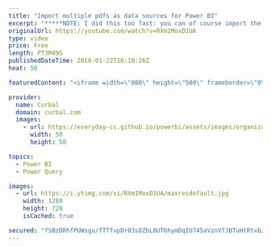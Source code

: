 ```yaml
---
title: "Import multiple pdfs as data sources for Power BI"
excerpt: "*****NOTE: I did this too fast: you can of course import the names and path of the pdf files using Get Data- From Folder******  This video is a continuance of the video published previously: How to import pdf into power bi. https://www.youtube.com/watch?v=z15dF-jDXIo  In this video you will learn how"
originalUrl: https://youtube.com/watch?v=RXm1MoxD1UA
type: video
price: Free
length: PT3M49S
publishedDateTime: 2018-01-22T16:10:26Z
heat: 50

featuredContent: "<iframe width=\"800\" height=\"500\" frameborder=\"0\" src=\"https://www.youtube.com/embed/RXm1MoxD1UA\" allow=\"accelerometer; autoplay; encrypted-media; gyroscope; picture-in-picture\" allowfullscreen></iframe>"

provider:
  name: Curbal
  domain: curbal.com
  images:
    - url: https://everyday-cc.github.io/powerbi/assets/images/organizations/curbal.com-50x50.jpg
      width: 50
      height: 50

topics:
  - Power BI
  - Power Query

images:
  - url: https://i.ytimg.com/vi/RXm1MoxD1UA/maxresdefault.jpg
    width: 1280
    height: 720
    isCached: true

secured: "fSBzDRhfPUWsgu/fTTfvpDr03s8ZbL8UT6hymDqIU745aVznVTJBTuHtRtxb/kjwRMfZwHJZdSw8KyaqixuyskgCmrtA6LxF3y1ngnkDMSJSJjTkJgfYTPz8N1a5MXYQhi3+mqp9a0aPwe22Sl8fpjojCKh0/uZ0LyhoUn7nFxsnG5o42bjUQ9CibYRYghv1Ldfj/sj5l2Yx/eMZwT1oyByu+6DB+Lfnx6WRggGFUwidftr4C9Q2SqHO2WOornU4LrV3KNe2nR0i0S1Y0LSnwcdER59xpL2zD4i1liufFnmRDdOLM4HdeM8d/ygmNfNzUgBSMLaxzeTARDQPDBQ3QA91XQPhEm3aqH85lFgWXZ+EIDBZajdMfVd6PcSpNKGnknIgV8Gmg2Ct4V4lboFX8EBAMkBV0WFJ8ZIP2g7sJ+Q=;oacqhs1bXdl4gtsSLmkiJA=="
---
```


